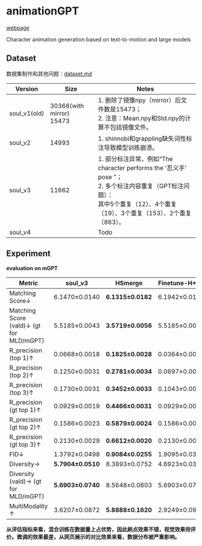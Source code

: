 



# animationGPT

[webpage](https://fyyakaxyy.github.io/animationGPT/)

Character animation generation based on text-to-motion and large models

## Dataset

数据集制作和其他问题：[dataset.md](./dataset/dataset.md)

| Version      | Size                          | Notes                                                        |
| ------------ | ----------------------------- | ------------------------------------------------------------ |
| soul_v1(old) | 30368(with mirror)<br />15473 | 1. 删除了镜像npy（mirror）后文件数是15473；<br />2. 注意：Mean.npy和Std.npy的计算不包括镜像文件。 |
| soul_v2      | 14993                         | 1. shinnobi和grappling缺失词性标注导致模型训练崩溃。         |
| soul_v3      | 11662                         | 1. 部分标注异常，例如“The character performs the '忍义手' pose ”；<br />2. 多个标注内容重复（GPT标注问题）：<br />其中5个重复（12）、4个重复（19）、3个重复（153）、2个重复（863）。 |
| soul_v4      |                               | Todo                                                         |



## Experiment

**evaluation on mGPT**

| Metric                                   | soul_v3           | HSmerge           | Finetune-H+S3 |
| ---------------------------------------- | ----------------- | ----------------- | ------------- |
| Matching Score↓                          | 6.1470±0.0140     | **6.1315±0.0182** | 6.1942±0.0127 |
| Matching Score (vald)↓ (gt for MLD/mGPT) | 5.5185±0.0043     | **3.5719±0.0056** | 5.5185±0.0043 |
| R_precision (top 1)↑                     | 0.0668±0.0018     | **0.1825±0.0028** | 0.0364±0.0018 |
| R_precision (top 2)↑                     | 0.1250±0.0031     | **0.2781±0.0034** | 0.0697±0.0029 |
| R_precision (top 3)↑                     | 0.1730±0.0031     | **0.3452±0.0033** | 0.1043±0.0037 |
| R_precision (gt top 1)↑                  | 0.0929±0.0019     | **0.4466±0.0031** | 0.0929±0.0019 |
| R_precision (gt top 2)↑                  | 0.1586±0.0023     | **0.5879±0.0024** | 0.1586±0.0023 |
| R_precision (gt top 3)↑                  | 0.2130±0.0029     | **0.6612±0.0020** | 0.2130±0.0029 |
| FID↓                                     | 1.3792±0.0498     | **0.9084±0.0255** | 1.9095±0.0342 |
| Diversity→                               | **5.7904±0.0510** | 8.3893±0.0752     | 4.6923±0.0325 |
| Diversity (vald)→ (gt for  MLD/mGPT)     | **5.6903±0.0740** | 8.5648±0.0603     | 5.6903±0.0740 |
| MultiModality ↑                          | 3.6207±0.0872     | **5.8888±0.1620** | 2.9249±0.0914 |

**从评估指标来看，混合训练在数据量上占优势，因此刷点效果不错，视觉效果待评价。微调的效果最差，从网页展示的对比效果来看，数据分布被严重影响。**
